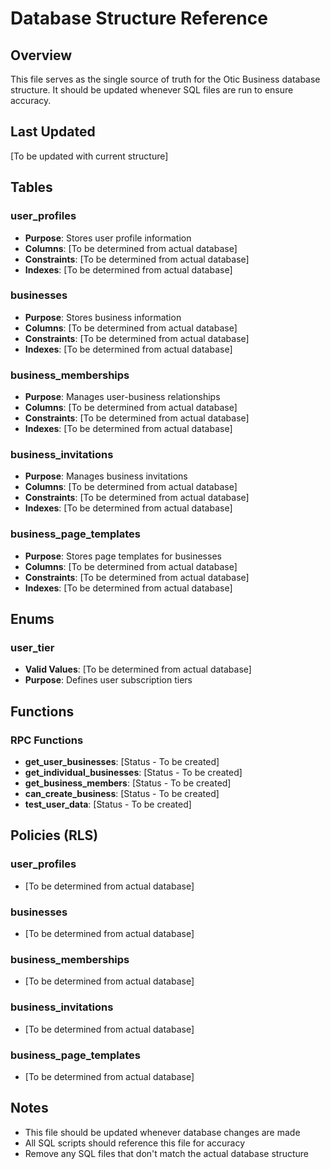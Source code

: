 # Database Structure Reference

## Overview
This file serves as the single source of truth for the Otic Business database structure. It should be updated whenever SQL files are run to ensure accuracy.

## Last Updated
[To be updated with current structure]

## Tables

### user_profiles
- **Purpose**: Stores user profile information
- **Columns**: [To be determined from actual database]
- **Constraints**: [To be determined from actual database]
- **Indexes**: [To be determined from actual database]

### businesses
- **Purpose**: Stores business information
- **Columns**: [To be determined from actual database]
- **Constraints**: [To be determined from actual database]
- **Indexes**: [To be determined from actual database]

### business_memberships
- **Purpose**: Manages user-business relationships
- **Columns**: [To be determined from actual database]
- **Constraints**: [To be determined from actual database]
- **Indexes**: [To be determined from actual database]

### business_invitations
- **Purpose**: Manages business invitations
- **Columns**: [To be determined from actual database]
- **Constraints**: [To be determined from actual database]
- **Indexes**: [To be determined from actual database]

### business_page_templates
- **Purpose**: Stores page templates for businesses
- **Columns**: [To be determined from actual database]
- **Constraints**: [To be determined from actual database]
- **Indexes**: [To be determined from actual database]

## Enums

### user_tier
- **Valid Values**: [To be determined from actual database]
- **Purpose**: Defines user subscription tiers

## Functions

### RPC Functions
- **get_user_businesses**: [Status - To be created]
- **get_individual_businesses**: [Status - To be created]
- **get_business_members**: [Status - To be created]
- **can_create_business**: [Status - To be created]
- **test_user_data**: [Status - To be created]

## Policies (RLS)

### user_profiles
- [To be determined from actual database]

### businesses
- [To be determined from actual database]

### business_memberships
- [To be determined from actual database]

### business_invitations
- [To be determined from actual database]

### business_page_templates
- [To be determined from actual database]

## Notes
- This file should be updated whenever database changes are made
- All SQL scripts should reference this file for accuracy
- Remove any SQL files that don't match the actual database structure

